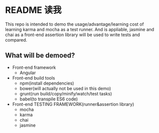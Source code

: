# README 读我

This repo is intended to demo the usage/advantage/learning cost of learning karma and mocha as a test runner. And is appliable, jasmine and chai as a front-end assertion library will be used to write tests and compared. 

## What will be demoed?

* Front-end framework
	* Angular
* Front-end build tools
	* npm(install dependencies)
	* bower(will actually not be used in this demo)
	* grunt(run build/copy/minify/watch/test tasks)
	* babel(to transpile ES6 code)
* Front-end TESTING FRAMEWORK(runner&assertion library)
	* mocha
	* karma
	* chai
	* jasmine

